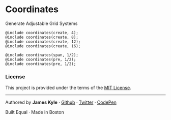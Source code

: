 Coordinates
===========

Generate Adjustable Grid Systems

```
@include coordinates(create, 4);
@include coordinates(create, 8);
@include coordinates(create, 12);
@include coordinates(create, 16);
```

```
@include coordinates(span, 1/2);
@include coordinates(pre, 1/2);
@include coordinates(pre, 1/2);
```

### License

This project is provided under the terms of the [MIT License](LICENSE.md).

---

Authored by **James Kyle** · [Github](http://github.com/thejameskyle) · [Twitter](http://twitter.com/thejameskyle) · [CodePen](http://codepen.io/thejameskyle)

Built Equal · Made in Boston
